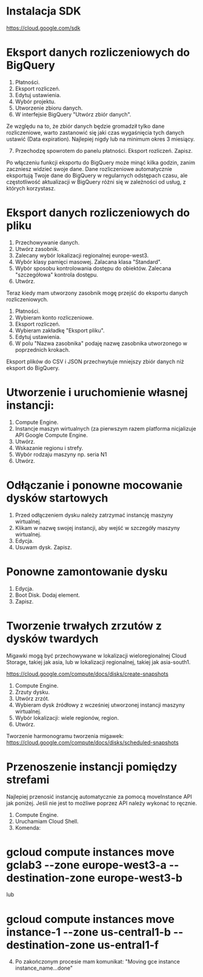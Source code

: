 # Instalacja SDK

https://cloud.google.com/sdk 

# Eksport danych rozliczeniowych do BigQuery

1. Płatności.
2. Eksport rozliczeń.
3. Edytuj ustawienia.
4. Wybór projektu.
5. Utworzenie zbioru danych.
6. W interfejsie BigQuery "Utwórz zbiór danych".

Ze względu na to, że zbiór danych będzie gromadził tylko dane rozliczeniowe, warto zastanowić się jaki czas wygaśnięcia tych danych ustawić (Data expiration). Najlepiej nigdy lub na minimum okres 3 miesiący.

7. Przechodzę spowrotem do panelu płatności. Eksport rozliczeń. Zapisz.

Po włączeniu funkcji eksportu do BigQuery może minąć kilka godzin, zanim zaczniesz widzieć swoje dane. Dane rozliczeniowe automatycznie eksportują Twoje dane do BigQuery w regularnych odstępach czasu, ale częstotliwość aktualizacji w BigQuery różni się w zależności od usług, z których korzystasz.

# Eksport danych rozliczeniowych do pliku

1. Przechowywanie danych.
2. Utwórz zasobnik.
3. Zalecany wybór lokalizacji regionalnej europe-west3.
4. Wybór klasy pamięci masowej. Zalacana klasa "Standard".
5. Wybór sposobu kontrolowania dostępu do obiektów. Zalecana "szczegółowa" kontrola dostępu.
6. Utwórz.

Teraz kiedy mam utworzony zasobnik mogę przejść do eksportu danych rozliczeniowych.

1. Płatności. 
2. Wybieram konto rozliczeniowe.
3. Eksport rozliczeń.
4. Wybieram zakładkę "Eksport pliku".
5. Edytuj ustawienia.
6. W polu "Nazwa zasobnika" podaję nazwę zasobnika utworzonego w poprzednich krokach. 

Eksport plików do CSV i JSON przechwytuje mniejszy zbiór danych niż eksport do BigQuery.

# Utworzenie i uruchomienie własnej instancji:

1. Compute Engine.
2. Instancje maszyn wirtualnych (za pierwszym razem platforma nicjalizuje API Google Compute Engine.
3. Utwórz.
4. Wskazanie regionu i strefy.
5. Wybór rodzaju maszyny np. seria N1
6. Utwórz.

# Odłączanie i ponowne mocowanie dysków startowych

1. Przed odłączeniem dysku należy zatrzymać instancję maszyny wirtualnej. 
2. Klikam w nazwę swojej instancji, aby wejść w szczegóły maszyny wirtualnej.
3. Edycja.
4. Usuwam dysk. Zapisz.

# Ponowne zamontowanie dysku 

1. Edycja.
2. Boot Disk. Dodaj element.
3. Zapisz.

# Tworzenie trwałych zrzutów z dysków twardych

Migawki mogą być przechowywane w lokalizacji wieloregionalnej Cloud Storage, takiej jak asia, lub w lokalizacji regionalnej, takiej jak asia-south1.

https://cloud.google.com/compute/docs/disks/create-snapshots

1. Compute Engine.
2. Zrzuty dysku.
3. Utwórz zrzót.
4. Wybieram dysk źródłowy z wcześniej utworzonej instancji maszyny wirtualnej. 
5. Wybór lokalizacji: wiele regionów, region.
6. Utwórz.

Tworzenie harmonogramu tworzenia migawek: https://cloud.google.com/compute/docs/disks/scheduled-snapshots

# Przenoszenie instancji pomiędzy strefami

Najlepiej przenosić instancję automatycznie za pomocą moveInstance API jak poniżej. Jeśli nie jest to możliwe poprzez API należy wykonać to ręcznie. 

1. Compute Engine.
2. Uruchamiam Cloud Shell.
3. Komenda: 
# gcloud compute instances move gclab3 --zone europe-west3-a --destination-zone europe-west3-b 
lub
# gcloud compute instances move instance-1 --zone us-central1-b --destination-zone us-entral1-f
4. Po zakończonym procesie mam komunikat: "Moving gce instance instance_name…done"











